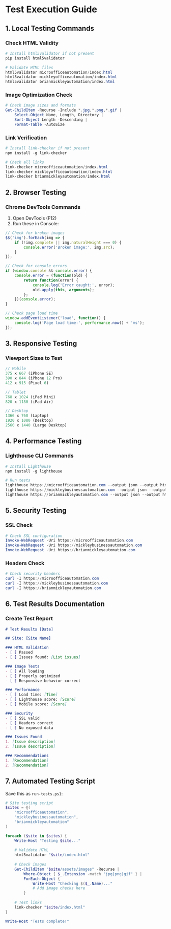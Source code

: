 # Test Execution Guide

## 1. Local Testing Commands

### Check HTML Validity
```powershell
# Install html5validator if not present
pip install html5validator

# Validate HTML files
html5validator microofficeautomation/index.html
html5validator mickleyofficeautomation/index.html
html5validator brianmickleyautomation/index.html
```

### Image Optimization Check
```powershell
# Check image sizes and formats
Get-ChildItem -Recurse -Include *.jpg,*.png,*.gif | 
    Select-Object Name, Length, Directory |
    Sort-Object Length -Descending |
    Format-Table -AutoSize
```

### Link Verification
```powershell
# Install link-checker if not present
npm install -g link-checker

# Check all links
link-checker microofficeautomation/index.html
link-checker mickleyofficeautomation/index.html
link-checker brianmickleyautomation/index.html
```

## 2. Browser Testing

### Chrome DevTools Commands
1. Open DevTools (F12)
2. Run these in Console:
```javascript
// Check for broken images
$$('img').forEach(img => {
    if (!img.complete || img.naturalHeight === 0) {
        console.error('Broken image:', img.src);
    }
});

// Check for console errors
if (window.console && console.error) {
    console.error = (function(old) {
        return function(error) {
            console.log('Error caught:', error);
            old.apply(this, arguments);
        };
    })(console.error);
}

// Check page load time
window.addEventListener('load', function() {
    console.log('Page load time:', performance.now() + 'ms');
});
```

## 3. Responsive Testing

### Viewport Sizes to Test
```javascript
// Mobile
375 x 667 (iPhone SE)
390 x 844 (iPhone 12 Pro)
412 x 915 (Pixel 6)

// Tablet
768 x 1024 (iPad Mini)
820 x 1180 (iPad Air)

// Desktop
1366 x 768 (Laptop)
1920 x 1080 (Desktop)
2560 x 1440 (Large Desktop)
```

## 4. Performance Testing

### Lighthouse CLI Commands
```powershell
# Install Lighthouse
npm install -g lighthouse

# Run tests
lighthouse https://microofficeautomation.com --output json --output html --output-path=./micro-report
lighthouse https://mickleybusinessautomation.com --output json --output html --output-path=./mickley-report
lighthouse https://brianmickleyautomation.com --output json --output html --output-path=./brian-report
```

## 5. Security Testing

### SSL Check
```powershell
# Check SSL configuration
Invoke-WebRequest -Uri https://microofficeautomation.com
Invoke-WebRequest -Uri https://mickleybusinessautomation.com
Invoke-WebRequest -Uri https://brianmickleyautomation.com
```

### Headers Check
```powershell
# Check security headers
curl -I https://microofficeautomation.com
curl -I https://mickleybusinessautomation.com
curl -I https://brianmickleyautomation.com
```

## 6. Test Results Documentation

### Create Test Report
```markdown
# Test Results [Date]

## Site: [Site Name]

### HTML Validation
- [ ] Passed
- [ ] Issues found: [List issues]

### Image Tests
- [ ] All loading
- [ ] Properly optimized
- [ ] Responsive behavior correct

### Performance
- [ ] Load time: [Time]
- [ ] Lighthouse score: [Score]
- [ ] Mobile score: [Score]

### Security
- [ ] SSL valid
- [ ] Headers correct
- [ ] No exposed data

### Issues Found
1. [Issue description]
2. [Issue description]

### Recommendations
1. [Recommendation]
2. [Recommendation]
```

## 7. Automated Testing Script

Save this as `run-tests.ps1`:
```powershell
# Site testing script
$sites = @(
    "microofficeautomation",
    "mickleybusinessautomation",
    "brianmickleyautomation"
)

foreach ($site in $sites) {
    Write-Host "Testing $site..."
    
    # Validate HTML
    html5validator "$site/index.html"
    
    # Check images
    Get-ChildItem "$site/assets/images" -Recurse |
        Where-Object { $_.Extension -match "jpg|png|gif" } |
        ForEach-Object {
            Write-Host "Checking $($_.Name)..."
            # Add image checks here
        }
    
    # Test links
    link-checker "$site/index.html"
}

Write-Host "Tests complete!"
```
